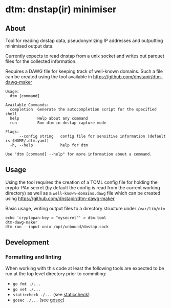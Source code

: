 # dtm: dnstap(ir) minimiser
## About
Tool for reading dnstap data, pseudonymizing IP addresses and outputting minimised output data.

Currently expects to read dnstap from a unix socket and writes out parquet
files for the collected information.

Requires a DAWG file for keeping track of well-known domains. Such a file can
be created using the tool available in
https://github.com/dnstapir/dtm-dawg-maker
```
Usage:
  dtm [command]

Available Commands:
  completion  Generate the autocompletion script for the specified shell
  help        Help about any command
  run         Run dtm in dnstap capture mode

Flags:
      --config string   config file for sensitive information (default is $HOME/.dtm.yaml)
  -h, --help            help for dtm

Use "dtm [command] --help" for more information about a command.
```

## Usage
Using the tool requires the creation of a TOML config file for holding the
crypto-PAn secret (by default the config is read from the current working
 directory) as well as a `well-known-domains.dawg` file which can be created
using https://github.com/dnstapir/dtm-dawg-maker

Basic usage, writing output files to a directory structure under `/var/lib/dtm`
```
echo 'cryptopan-key = "mysecret"' > dtm.toml
dtm-dawg-maker
dtm run --input-unix /opt/unbound/dnstap.sock
```

## Development
### Formatting and linting
When working with this code at least the following tools are expected to be
run at the top level directory prior to commiting:
* `go fmt ./...`
* `go vet ./...`
* `staticcheck ./...` (see [staticcheck](https://staticcheck.io))
* `gosec ./...` (see [gosec](https://github.com/securego/gosec))
